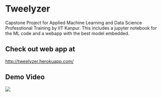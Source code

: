 # Tweelyzer

Capstone Project for Applied Machine Learning and Data Science Professtional Training by IIT Kanpur.
This includes a jupyter notebook for the ML code and a webapp with the best model embedded.


## Check out web app at
http://tweelyzer.herokuapp.com/

## Demo Video

[![](http://img.youtube.com/vi/6N2Aj2JME5g/0.jpg)](http://www.youtube.com/watch?v=6N2Aj2JME5g "")
